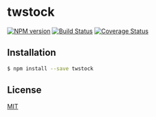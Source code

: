 # twstock

[![NPM version][npm-image]][npm-url]
[![Build Status][action-image]][action-url]
[![Coverage Status][codecov-image]][codecov-url]

> 

## Installation

```sh
$ npm install --save twstock
```

## License

[MIT](LICENSE)

[npm-image]: https://img.shields.io/npm/v/twstock.svg
[npm-url]: https://npmjs.com/package/twstock
[action-image]: https://img.shields.io/github/actions/workflow/status/chunkai1312/twstock/node.js.yml?branch=master
[action-url]: https://github.com/chunkai1312/twstock/actions/workflows/node.js.yml
[codecov-image]: https://img.shields.io/codecov/c/github/chunkai1312/twstock.svg
[codecov-url]: https://codecov.io/gh/chunkai1312/twstock
